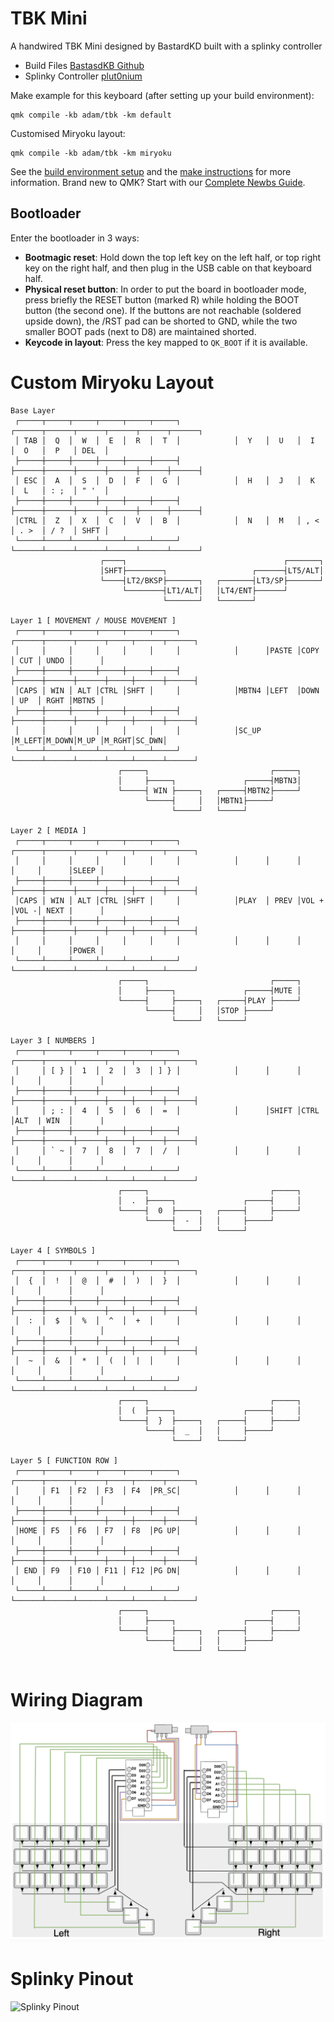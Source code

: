 # TBK Mini

A handwired TBK Mini designed by BastardKD built with a splinky controller

* Build Files [BastasdKB Github](https://github.com/Bastardkb/TBK-Mini)
* Splinky Controller [plut0nium](https://github.com/plut0nium/0xB2)

Make example for this keyboard (after setting up your build environment):

    qmk compile -kb adam/tbk -km default

Customised Miryoku layout:

    qmk compile -kb adam/tbk -km miryoku

See the [build environment setup](https://docs.qmk.fm/#/getting_started_build_tools) and the [make instructions](https://docs.qmk.fm/#/getting_started_make_guide) for more information. Brand new to QMK? Start with our [Complete Newbs Guide](https://docs.qmk.fm/#/newbs).

## Bootloader

Enter the bootloader in 3 ways:

* **Bootmagic reset**: Hold down the top left key on the left half, or top right key on the right half, and then plug in the USB cable on that keyboard half.
* **Physical reset button**: In order to put the board in bootloader mode, press briefly the RESET button (marked R) while holding the BOOT button (the second one). If the buttons are not reachable (soldered upside down), the /RST pad can be shorted to GND, while the two smaller BOOT pads (next to D8) are maintained shorted.
* **Keycode in layout**: Press the key mapped to `QK_BOOT` if it is available.


# Custom Miryoku Layout 
```
Base Layer
 ┌─────┬─────┬─────┬─────┬─────┬─────┐            ┌──────┬──────┬──────┬──────┬──────┬──────┐
 │ TAB │  Q  │  W  │  E  │  R  │  T  │            │  Y   │  U   │  I   │  O   │  P   │ DEL  │
 ├─────┼─────┼─────┼─────┼─────┼─────┤            ├──────┼──────┼──────┼──────┼──────┼──────┤
 │ ESC │  A  │  S  │  D  │  F  │  G  │            │  H   │  J   │  K   │  L   │ : ;  │ " '  │
 ├─────┼─────┼─────┼─────┼─────┼─────┤            ├──────┼──────┼──────┼──────┼──────┼──────┤
 │CTRL │  Z  │  X  │  C  │  V  │  B  │            │  N   │  M   │ , <  │ . >  │ / ?  │ SHFT │
 └─────┴─────┴─────┴─────┴─────┴─────┘            └──────┴──────┴──────┴──────┴──────┴──────┘
                    ┌────┐                                   ┌───────┐
                    │SHFT├────────┐                   ┌──────┤LT5/ALT│
                    └────┤LT2/BKSP├───────┐   ┌───────┤LT3/SP├───────┘
                         └────────┤LT1/ALT│   │LT4/ENT├──────┘
                                  └───────┘   └───────┘

Layer 1 [ MOVEMENT / MOUSE MOVEMENT ]
 ┌─────┬─────┬─────┬─────┬─────┬─────┐            ┌──────┬──────┬──────┬─────┬──────┬──────┐
 │     │     │     │     │     │     │            │      │PASTE │COPY  │ CUT │ UNDO │      │
 ├─────┼─────┼─────┼─────┼─────┼─────┤            ├──────┼──────┼──────┼─────┼──────┼──────┤
 │CAPS │ WIN │ ALT │CTRL │SHFT │     │            │MBTN4 │LEFT  │DOWN  │ UP  │ RGHT │MBTN5 │
 ├─────┼─────┼─────┼─────┼─────┼─────┤            ├──────┼──────┼──────┼─────┼──────┼──────┤
 │     │     │     │     │     │     │            │SC_UP │M_LEFT│M_DOWN│M_UP │M_RGHT│SC_DWN│
 └─────┴─────┴─────┴─────┴─────┴─────┘            └──────┴──────┴──────┴─────┴──────┴──────┘
                        ┌─────┐                           ┌─────┐
                        │     ├─────┐               ┌─────┤MBTN3│
                        └─────┤ WIN ├─────┐   ┌─────┤MBTN2├─────┘
                              └─────┤     │   │MBTN1├─────┘
                                    └─────┘   └─────┘

Layer 2 [ MEDIA ]
 ┌─────┬─────┬─────┬─────┬─────┬─────┐            ┌──────┬──────┬──────┬─────┬──────┬──────┐
 │     │     │     │     │     │     │            │      │      │      │     │      │SLEEP │
 ├─────┼─────┼─────┼─────┼─────┼─────┤            ├──────┼──────┼──────┼─────┼──────┼──────┤
 │CAPS │ WIN │ ALT │CTRL │SHFT │     │            │PLAY  │ PREV │VOL + │VOL -│ NEXT |      │
 ├─────┼─────┼─────┼─────┼─────┼─────┤            ├──────┼──────┼──────┼─────┼──────┼──────┤
 │     │     │     │     │     │     │            │      │      │      │     │      │POWER │
 └─────┴─────┴─────┴─────┴─────┴─────┘            └──────┴──────┴──────┴─────┴──────┴──────┘
                        ┌─────┐                           ┌─────┐
                        │     ├─────┐               ┌─────┤MUTE │
                        └─────┤     ├─────┐   ┌─────┤PLAY ├─────┘
                              └─────┤     │   │STOP ├─────┘
                                    └─────┘   └─────┘

Layer 3 [ NUMBERS ]
 ┌─────┬─────┬─────┬─────┬─────┬─────┐            ┌──────┬──────┬──────┬─────┬──────┬──────┐
 │     │ [ } │  1  │  2  │  3  │ ] } │            │      │      │      │     │      │      │
 ├─────┼─────┼─────┼─────┼─────┼─────┤            ├──────┼──────┼──────┼─────┼──────┼──────┤
 │     │ ; : │  4  │  5  │  6  │  =  │            │      │SHIFT │CTRL  │ALT  | WIN  │      |
 ├─────┼─────┼─────┼─────┼─────┼─────┤            ├──────┼──────┼──────┼─────┼──────┼──────┤
 │     │ ` ~ │  7  │  8  │  7  │  /  │            │      │      │      │     │      │      │
 └─────┴─────┴─────┴─────┴─────┴─────┘            └──────┴──────┴──────┴─────┴──────┴──────┘
                        ┌─────┐                           ┌─────┐
                        │  .  ├─────┐               ┌─────┤     │
                        └─────┤  0  ├─────┐   ┌─────┤     ├─────┘
                              └─────┤  -  │   │     ├─────┘
                                    └─────┘   └─────┘

Layer 4 [ SYMBOLS ]
 ┌─────┬─────┬─────┬─────┬─────┬─────┐            ┌──────┬──────┬──────┬─────┬──────┬──────┐
 │  {  │  !  │  @  │  #  │  )  │  }  │            │      │      │      │     │      │      │
 ├─────┼─────┼─────┼─────┼─────┼─────┤            ├──────┼──────┼──────┼─────┼──────┼──────┤
 │  :  │  $  │  %  │  ^  │  +  │     │            │      │      │      │     │      │      │
 ├─────┼─────┼─────┼─────┼─────┼─────┤            ├──────┼──────┼──────┼─────┼──────┼──────┤
 │  ~  │  &  │  *  │  (  │  |  │     │            │      │      │      │     │      │      │
 └─────┴─────┴─────┴─────┴─────┴─────┘            └──────┴──────┴──────┴─────┴──────┴──────┘
                        ┌─────┐                           ┌─────┐
                        │  (  ├─────┐               ┌─────┤     │
                        └─────┤  }  ├─────┐   ┌─────┤     ├─────┘
                              └─────┤  _  │   │     ├─────┘
                                    └─────┘   └─────┘

Layer 5 [ FUNCTION ROW ]
 ┌─────┬─────┬─────┬─────┬─────┬─────┐            ┌──────┬──────┬──────┬─────┬──────┬──────┐
 │     │ F1  │ F2  │ F3  │ F4  │PR_SC│            │      │      │      │     │      │      │
 ├─────┼─────┼─────┼─────┼─────┼─────┤            ├──────┼──────┼──────┼─────┼──────┼──────┤
 │HOME │ F5  │ F6  │ F7  │ F8  │PG UP│            │      │      │      │     │      │      │
 ├─────┼─────┼─────┼─────┼─────┼─────┤            ├──────┼──────┼──────┼─────┼──────┼──────┤
 │ END │ F9  │ F10 │ F11 │ F12 │PG DN│            │      │      │      │     │      │      │
 └─────┴─────┴─────┴─────┴─────┴─────┘            └──────┴──────┴──────┴─────┴──────┴──────┘
                        ┌─────┐                           ┌─────┐
                        │     ├─────┐               ┌─────┤     │
                        └─────┤     ├─────┐   ┌─────┤     ├─────┘
                              └─────┤     │   │     ├─────┘
                                    └─────┘   └─────┘


```


# Wiring Diagram 

![Wiring Diagram](images/wiring-guide-2.png)

# Splinky Pinout
![Splinky Pinout](https://i.imgur.com/1TPAhrs.jpg)